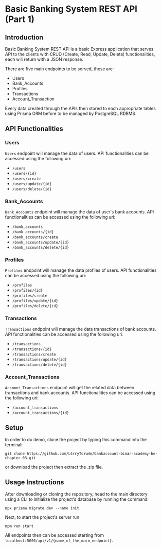 # Basic Banking System REST API (Part 1)
## Introduction

Basic Banking System REST API is a basic Express application that serves API to the clients with CRUD (Create, Read, Update, Delete) functionalities, each will return with a JSON response. 

There are five main endpoints to be served, these are:
- Users
- Bank_Accounts
- Profiles
- Transactions
- Account_Transaction

Every data created through the APIs then stored to each appropriate tables using Prisma ORM before to be managed by PostgreSQL RDBMS.

## API Functionalities
### Users
`Users` endpoint will manage the data of users. API functionalities can be accessed using the following uri:
- `/users`
- `/users/{id}`
- `/users/create`
- `/users/update/{id}`
- `/users/delete/{id}`

### Bank_Accounts
`Bank_Accounts` endpoint will manage the data of user's bank accounts. API functionalities can be accessed using the following uri:
- `/bank_accounts`
- `/bank_accounts/{id}`
- `/bank_accounts/create`
- `/bank_accounts/update/{id}`
- `/bank_accounts/delete/{id}`

### Profiles
`Profiles` endpoint will manage the data profiles of users. API functionalities can be accessed using the following uri:
- `/profiles`
- `/profiles/{id}`
- `/profiles/create`
- `/profiles/update/{id}`
- `/profiles/delete/{id}`

### Transactions
`Transactions` endpoint will manage the data transactions of bank accounts. API functionalities can be accessed using the following uri:
- `/transactions`
- `/transactions/{id}`
- `/transactions/create`
- `/transactions/update/{id}`
- `/transactions/delete/{id}`

### Account_Transactions
`Account_Transactions` endpoint will get the related data between transactions and bank accounts. API functionalities can be accessed using the following uri:
- `/account_transactions`
- `/account_transactions/{id}`

## Setup
In order to do demo, clone the project by typing this command into the terminal: 
```
git clone https://github.com/L4rryToru4n/bankaccount-binar-academy-be-chapter-03.git
```
or download the project then extract the .zip file.

## Usage Instructions
After downloading or cloning the repository, head to the main directory using a CLI to initialize the project's database by running the command
```
npx prisma migrate dev --name init
```
Next, to start the project's server run
```
npm run start
```
All endpoints then can be accessed starting from
`localhost:5000/api/v1/{name_of_the_main_endpoint}`.
